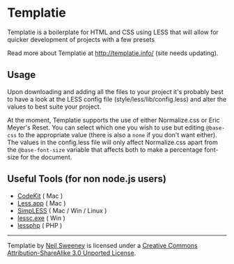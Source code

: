 Templatie
===============================================================================

Templatie is a boilerplate for HTML and CSS using LESS that will allow for 
quicker development of projects with a few presets

Read more about Templatie at http://templatie.info/ (site needs updating).


Usage
-------------------------------------------------------------------------------

Upon downloading and adding all the files to your project it's probably best to
have a look at the LESS config file (style/less/lib/config.less) and alter the
values to best suite your project.

At the moment, Templatie supports the use of either Normalize.css or Eric
Meyer's Reset. You can select which one you wish to use but editing `@base-css`
to the appropriate value (there is also a `none` if you don't want either). The
values in the config.less file will only affect Normalize.css apart from the 
`@base-font-size` variable that affects both to make a percentage font-size for
the document.



Useful Tools (for non node.js users)
-------------------------------------------------------------------------------

- [CodeKit](http://incident57.com/codekit/) ( Mac )
- [Less.app](http://incident57.com/less/) ( Mac )
- [SimpLESS](http://wearekiss.com/simpless) ( Mac / Win / Linux )
- [lessc.exe](http://digitalpbk.com/less-css/less-css-compiler-windows-lesscexe) ( Win )
- [lessphp](http://leafo.net/lessphp/) ( PHP )



-------------------------------------------------------------------------------

Templatie by [Neil Sweeney](http://wolfiezero.com/) is licensed under a [Creative Commons Attribution-ShareAlike 3.0 Unported License](http://creativecommons.org/licenses/by-sa/3.0/).